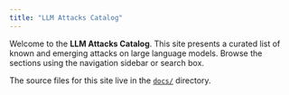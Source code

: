 ```yaml
---
title: "LLM Attacks Catalog"
---
```


Welcome to the **LLM Attacks Catalog**. This site presents a curated list of known
and emerging attacks on large language models. Browse the sections using the
navigation sidebar or search box.

The source files for this site live in the [`docs/`](https://github.com/example/llmattacks/tree/main/docs) directory.
